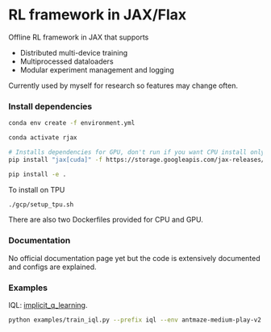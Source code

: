 # RL framework in JAX/Flax

Offline RL framework in JAX that supports 
- Distributed multi-device training
- Multiprocessed dataloaders
- Modular experiment management and logging

Currently used by myself for research so features may change often.

### Install dependencies

```bash
conda env create -f environment.yml

conda activate rjax

# Installs dependencies for GPU, don't run if you want CPU install only
pip install "jax[cuda]" -f https://storage.googleapis.com/jax-releases/jax_releases.html

pip install -e .
```

To install on TPU

```bash
./gcp/setup_tpu.sh
```

There are also two Dockerfiles provided for CPU and GPU.

### Documentation

No official documentation page yet but the code is extensively documented and configs are explained.  

### Examples

IQL: [implicit_q_learning](https://github.com/ikostrikov/implicit_q_learning).

```bash
python examples/train_iql.py --prefix iql --env antmaze-medium-play-v2 --num_workers 2
```
